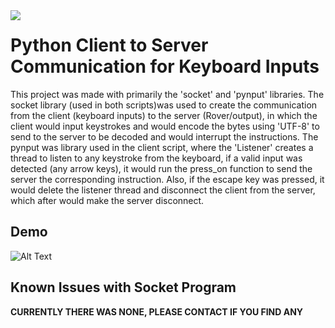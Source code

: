 
<img align="left" src="https://i.imgur.com/fUMdZvH.png">

# Python Client to Server Communication for Keyboard Inputs

This project was made with primarily the 'socket' and 'pynput' libraries. The socket library (used in both scripts)was used to create the communication from the client (keyboard inputs) to the server (Rover/output), in which the client would input keystrokes and would encode the bytes using 'UTF-8' to send to the server to be decoded and would interrupt the instructions. The pynput was library used in the client script, where the 'Listener' creates a thread to listen to any keystroke from the keyboard, if a valid input was detected (any arrow keys), it would run the press_on function to send the server the corresponding instruction. Also, if the escape key was pressed, it would delete the listener thread and disconnect the client from the server, which after would make the server disconnect.


## Demo

![Alt Text](https://i.imgur.com/LuEhEHd.gif "Python socket script controller-to-Rover")

## Known Issues with Socket Program

**CURRENTLY THERE WAS NONE, PLEASE CONTACT IF YOU FIND ANY**


